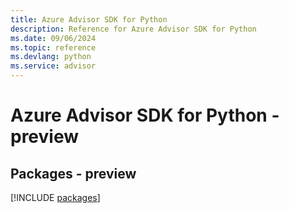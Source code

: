```yaml
---
title: Azure Advisor SDK for Python
description: Reference for Azure Advisor SDK for Python
ms.date: 09/06/2024
ms.topic: reference
ms.devlang: python
ms.service: advisor
---
```

# Azure Advisor SDK for Python - preview
## Packages - preview
[!INCLUDE [packages](advisor-index.md)]